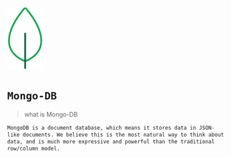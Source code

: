  ![](img/1.png)  

# `Mongo-DB`

>what is Mongo-DB

```
MongoDB is a document database, which means it stores data in JSON-like documents. We believe this is the most natural way to think about data, and is much more expressive and powerful than the traditional row/column model.
```